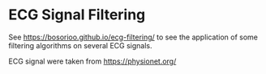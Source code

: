 # ECG Signal Filtering

See https://bosorioo.github.io/ecg-filtering/ to see the application of some filtering algorithms on several ECG signals.  

ECG signal were taken from https://physionet.org/

